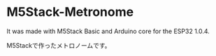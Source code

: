 # M5Stack-Metronome

It was made with M5Stack Basic and Arduino core for the ESP32 1.0.4.

M5Stackで作ったメトロノームです。
